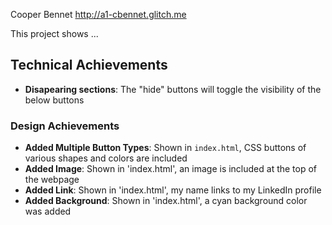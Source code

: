 Cooper Bennet
http://a1-cbennet.glitch.me

This project shows ...

## Technical Achievements
- **Disapearing sections**: The "hide" buttons will toggle the visibility of the below buttons

### Design Achievements
- **Added Multiple Button Types**: Shown in `index.html`, CSS buttons of various shapes and colors are included
- **Added Image**: Shown in 'index.html', an image is included at the top of the webpage
- **Added Link**: Shown in 'index.html', my name links to my LinkedIn profile
- **Added Background**: Shown in 'index.html', a cyan background color was added


